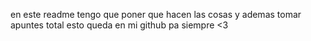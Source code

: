 en este readme tengo que poner que hacen las cosas y ademas tomar apuntes
total esto queda en mi github pa siempre <3
